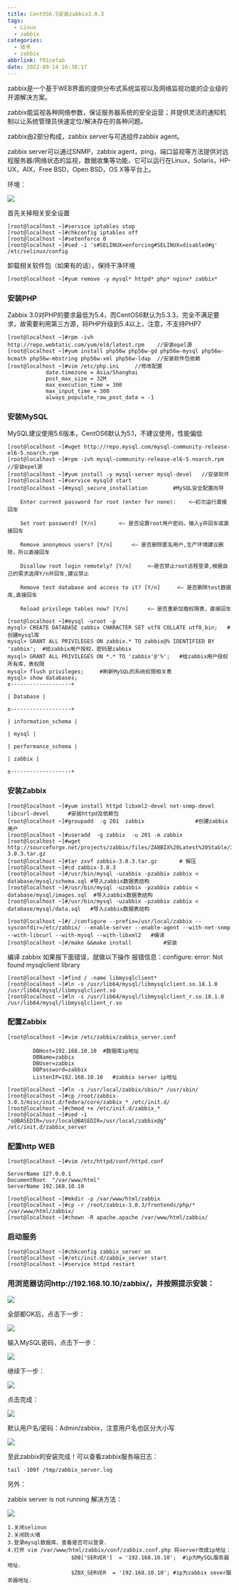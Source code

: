 ```yaml
---
title: CentOS6.5安装zabbix3.0.3
tags:
  - Linux
  - zabbix
categories:
  - 技术
  - zabbix
abbrlink: f01cefab
date: 2022-09-14 16:38:17
---
```


zabbix是一个基于WEB界面的提供分布式系统监视以及网络监视功能的企业级的开源解决方案。

zabbix能监视各种网络参数，保证服务器系统的安全运营；并提供灵活的通知机制以让系统管理员快速定位/解决存在的各种问题。

zabbix由2部分构成，zabbix server与可选组件zabbix agent。

zabbix server可以通过SNMP，zabbix agent，ping，端口监视等方法提供对远程服务器/网络状态的监视，数据收集等功能，它可以运行在Linux，Solaris，HP-UX，AIX，Free BSD，Open BSD，OS X等平台上。

<!--more-->

环境：

![](CentOS6-5安装zabbix3-0-3/image-20220914164245144.png)

首先关掉相关安全设置

```
[root@localhost ~]#service iptables stop
[root@localhost ~]#chkconfig iptables off
[root@localhost ~]#setenforce 0
[root@localhost ~]#sed -i 's#SELINUX=enforcing#SELINUX=disabled#g' /etc/selinux/config
```

卸载相关软件包（如果有的话），保持干净环境

	[root@localhost ~]#yum remove -y mysql* httpd* php* nginx* zabbix*
### 安装PHP

Zabbix 3.0对PHP的要求最低为5.4，而CentOS6默认为5.3.3，完全不满足要求，故需要利用第三方源，将PHP升级到5.4以上，注意，不支持PHP7

```
[root@localhost ~]#rpm -ivh http://repo.webtatic.com/yum/el6/latest.rpm    //安装epel源
[root@localhost ~]#yum install php56w php56w-gd php56w-mysql php56w-bcmath php56w-mbstring php56w-xml php56w-ldap  //安装软件包依赖
[root@localhost ~]#vim /etc/php.ini     //修改配置
			date.timezone = Asia/Shanghai
			post_max_size = 32M
			max_execution_time = 300
			max_input_time = 300
			always_populate_raw_post_data = -1
```

### 安装MySQL

MySQL建议使用5.6版本，CentOS6默认为5.1，不建议使用，性能偏低

```
[root@localhost ~]#wget http://repo.mysql.com/mysql-community-release-el6-5.noarch.rpm 
[root@localhost ~]#rpm -ivh mysql-community-release-el6-5.noarch.rpm   //安装epel源
[root@localhost ~]#yum install -y mysql-server mysql-devel   //安装软件
[root@localhost ~]#service mysqld start
[root@localhost ~]#mysql_secure_installation        #MySQL安全配置向导
```



		Enter current password for root (enter for none):    <–初次运行直接回车
	
		Set root password? [Y/n]       <– 是否设置root用户密码，输入y并回车或直接回车
	
		Remove anonymous users? [Y/n]      <– 是否删除匿名用户,生产环境建议删除，所以直接回车
	
		Disallow root login remotely? [Y/n]     <–是否禁止root远程登录,根据自己的需求选择Y/n并回车,建议禁止
	
		Remove test database and access to it? [Y/n]  　　<– 是否删除test数据库,直接回车
	
		Reload privilege tables now? [Y/n]      <– 是否重新加载权限表，直接回车

```
[root@localhost ~]#mysql -uroot -p
mysql> CREATE DATABASE zabbix CHARACTER SET utf8 COLLATE utf8_bin;   #创建mysql库
mysql> GRANT ALL PRIVILEGES ON zabbix.* TO zabbix@% IDENTIFIED BY 'zabbix';  #给zabbix用户授权，密码是zabbix
mysql> GRANT ALL PRIVILEGES ON *.* TO 'zabbix'@'%';   #给zabbix用户授权所有库，表权限
mysql> flush privileges;     #刷新MySQL的系统权限相关表
mysql> show databases; 
±-------------------+

| Database |

±-------------------+

| information_schema |

| mysql |

| performance_schema |

| zabbix |

±-------------------+
```

### 安装Zabbix

```
[root@localhost ~]#yum install httpd libxml2-devel net-snmp-devel libcurl-devel      #安装httpd及依赖包
[root@localhost ~]#groupadd  -g 201  zabbix                #创建zabbix用户
[root@localhost ~]#useradd  -g zabbix  -u 201 -m zabbix
[root@localhost ~]#wget http://sourceforge.net/projects/zabbix/files/ZABBIX%20Latest%20Stable/3.0.3/zabbix-3.0.3.tar.gz
[root@localhost ~]#tar zxvf zabbix-3.0.3.tar.gz       # 解压
[root@localhost ~]#cd zabbix-3.0.3
[root@localhost ~]#/usr/bin/mysql -uzabbix -pzabbix zabbix < database/mysql/schema.sql #导入zabbix数据表结构
[root@localhost ~]#/usr/bin/mysql -uzabbix -pzabbix zabbix < database/mysql/images.sql  #导入zabbix数据表结构
[root@localhost ~]#/usr/bin/mysql -uzabbix -pzabbix zabbix < database/mysql/data.sql   #导入zabbix数据表结构

[root@localhost ~]#/./configure --prefix=/usr/local/zabbix --sysconfdir=/etc/zabbix/ --enable-server --enable-agent --with-net-snmp --with-libcurl --with-mysql --with-libxml2   #编译
[root@localhost ~]#/make &&make install          #安装
```

编译 zabbix 如果报下面错误，就做以下操作
报错信息：configure: error: Not found mysqlclient library

```
[root@localhost ~]#find / -name libmysqlclient*
[root@localhost ~]#ln -s /usr/lib64/mysql/libmysqlclient.so.18.1.0 /usr/lib64/mysql/libmysqlclient.so
[root@localhost ~]#ln -s /usr/lib64/mysql/libmysqlclient_r.so.18.1.0 /usr/lib64/mysql/libmysqlclient_r.so 
```

### 配置Zabbix

```
[root@localhost ~]#vim /etc/zabbix/zabbix_server.conf
```



			DBHost=192.168.10.10  #数据库ip地址
			DBName=zabbix
			DBUser=zabbix
			DBPassword=zabbix
			ListenIP=192.168.10.10   #zabbix server ip地址

```
[root@localhost ~]#ln -s /usr/local/zabbix/sbin/* /usr/sbin/
[root@localhost ~]#cp /root/zabbix-3.0.3/misc/init.d/fedora/core/zabbix_* /etc/init.d/
[root@localhost ~]#chmod +x /etc/init.d/zabbix_*
[root@localhost ~]#sed -i "s@BASEDIR=/usr/local@BASEDIR=/usr/local/zabbix@g" /etc/init.d/zabbix_server
```

### 配置http WEB

```
[root@localhost ~]#vim /etc/httpd/conf/httpd.conf
```

```
ServerName 127.0.0.1
DocumentRoot  "/var/www/html"
ServerName 192.168.10.10	
```

```
[root@localhost ~]#mkdir -p /var/www/html/zabbix
[root@localhost ~]#cp -r /root/zabbix-3.0.3/frontends/php/* /var/www/html/zabbix/
[root@localhost ~]#chown -R apache.apache /var/www/html/zabbix/
```

### 启动服务

```
[root@localhost ~]#chkconfig zabbix_server on
[root@localhost ~]#/etc/init.d/zabbix_server start
[root@localhost ~]#service httpd restart
```

### 用浏览器访问http://192.168.10.10/zabbix/，并按照提示安装：

![](CentOS6-5安装zabbix3-0-3/image-20220914165006789.png)

全部都OK后，点击下一步：

![](CentOS6-5安装zabbix3-0-3/image-20220914165020328.png)

输入MySQL密码，点击下一步：

![](CentOS6-5安装zabbix3-0-3/image-20220914165030335.png)

继续下一步：

![](CentOS6-5安装zabbix3-0-3/image-20220914165041308.png)

点击完成：

![](CentOS6-5安装zabbix3-0-3/image-20220914165051637.png)

默认用户名/密码：Admin/zabbix，注意用户名也区分大小写

![](CentOS6-5安装zabbix3-0-3/image-20220914165108561.png)

至此zabbix的安装完成！可以查看zabbix服务端日志：

```
tail -100f /tmp/zabbix_server.log
```

另外：

zabbix server is not running 解决方法：

![](CentOS6-5安装zabbix3-0-3/image-20220914165135076.png)

```
1.关闭selinux
2.关闭防火墙
3.登录mysql数据库，查看是否可以登录.
4.打开 vim /var/www/html/zabbix/conf/zabbix.conf.php 将server改成ip地址：
					$DB['SERVER']  = '192.168.10.10';  #ip为MySQL服务器地址.
					$ZBX_SERVER  = '192.168.10.10'; #ip为zabbix sever服务器地址.
```

